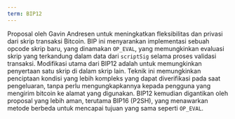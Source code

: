 ```yaml
---
term: BIP12
---
```


Proposal oleh Gavin Andresen untuk meningkatkan fleksibilitas dan privasi dari skrip transaksi Bitcoin. BIP ini menyarankan implementasi sebuah opcode skrip baru, yang dinamakan `OP_EVAL`, yang memungkinkan evaluasi skrip yang terkandung dalam data dari `scriptSig` selama proses validasi transaksi. Modifikasi utama dari BIP12 adalah untuk memungkinkan penyertaan satu skrip di dalam skrip lain. Teknik ini memungkinkan penciptaan kondisi yang lebih kompleks yang dapat diverifikasi pada saat pengeluaran, tanpa perlu mengungkapkannya kepada pengguna yang mengirim bitcoin ke alamat yang digunakan. BIP12 kemudian digantikan oleh proposal yang lebih aman, terutama BIP16 (P2SH), yang menawarkan metode berbeda untuk mencapai tujuan yang sama seperti `OP_EVAL`.